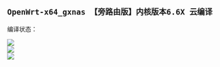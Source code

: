 ## `OpenWrt-x64_gxnas 【旁路由版】内核版本6.6X 云编译`
编译状态：

<a href="https://github.com/gxnas/OpenWrt_Build_x64_gxnas/actions/workflows/OpenWrt_Build_x64_gxnas.yml">
    <img src="https://github.com/gxnas/OpenWrt_Build_x64_gxnas/actions/workflows/OpenWrt_Build_x64_gxnas.yml/badge.svg?style=flat" />
</a>

</br>

<a href="https://github.com/gxnas/OpenWrt_Build_x64_gxnas/actions/workflows/Official_x64_gxnas.yml">
    <img src="https://github.com/gxnas/OpenWrt_Build_x64_gxnas/actions/workflows/Official_x64_gxnas.yml/badge.svg?style=flat" />
</a>

</br>
<a href="https://github.com/gxnas/OpenWrt_Build_x64_gxnas/actions/workflows/compile.yml">
    <img src="https://github.com/gxnas/OpenWrt_Build_x64_gxnas/actions/workflows/compile.yml/badge.svg?style=flat" />
</a>
